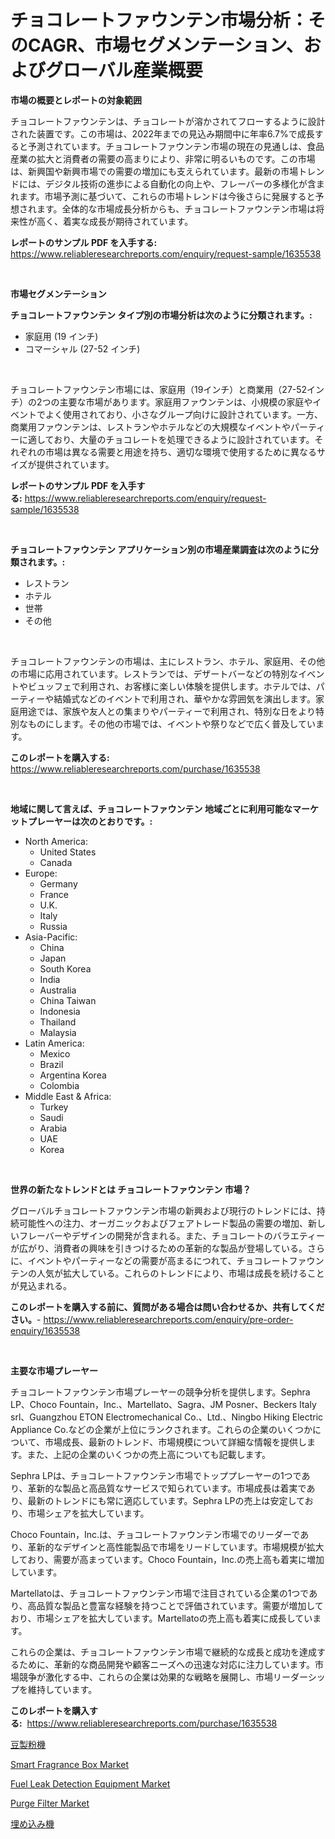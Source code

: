 <p><h1>チョコレートファウンテン市場分析：そのCAGR、市場セグメンテーション、およびグローバル産業概要</h1></p><p><strong>市場の概要とレポートの対象範囲</strong></p>
<p><p>チョコレートファウンテンは、チョコレートが溶かされてフローするように設計された装置です。この市場は、2022年までの見込み期間中に年率6.7%で成長すると予測されています。チョコレートファウンテン市場の現在の見通しは、食品産業の拡大と消費者の需要の高まりにより、非常に明るいものです。この市場は、新興国や新興市場での需要の増加にも支えられています。最新の市場トレンドには、デジタル技術の進歩による自動化の向上や、フレーバーの多様化が含まれます。市場予測に基づいて、これらの市場トレンドは今後さらに発展すると予想されます。全体的な市場成長分析からも、チョコレートファウンテン市場は将来性が高く、着実な成長が期待されています。</p></p>
<p><strong>レポートのサンプル PDF を入手する:</strong> <a href="https://www.reliableresearchreports.com/enquiry/request-sample/1635538">https://www.reliableresearchreports.com/enquiry/request-sample/1635538</a></p>
<p>&nbsp;</p>
<p><strong>市場セグメンテーション</strong></p>
<p><strong>チョコレートファウンテン タイプ別の市場分析は次のように分類されます。:</strong></p>
<p><ul><li>家庭用 (19 インチ)</li><li>コマーシャル (27-52 インチ)</li></ul></p>
<p>&nbsp;</p>
<p><p>チョコレートファウンテン市場には、家庭用（19インチ）と商業用（27-52インチ）の2つの主要な市場があります。家庭用ファウンテンは、小規模の家庭やイベントでよく使用されており、小さなグループ向けに設計されています。一方、商業用ファウンテンは、レストランやホテルなどの大規模なイベントやパーティーに適しており、大量のチョコレートを処理できるように設計されています。それぞれの市場は異なる需要と用途を持ち、適切な環境で使用するために異なるサイズが提供されています。</p></p>
<p><strong>レポートのサンプル PDF を入手する:</strong>&nbsp;<a href="https://www.reliableresearchreports.com/enquiry/request-sample/1635538">https://www.reliableresearchreports.com/enquiry/request-sample/1635538</a></p>
<p>&nbsp;</p>
<p><strong> チョコレートファウンテン アプリケーション別の市場産業調査は次のように分類されます。:</strong></p>
<p><ul><li>レストラン</li><li>ホテル</li><li>世帯</li><li>その他</li></ul></p>
<p>&nbsp;</p>
<p><p>チョコレートファウンテンの市場は、主にレストラン、ホテル、家庭用、その他の市場に応用されています。レストランでは、デザートバーなどの特別なイベントやビュッフェで利用され、お客様に楽しい体験を提供します。ホテルでは、パーティーや結婚式などのイベントで利用され、華やかな雰囲気を演出します。家庭用途では、家族や友人との集まりやパーティーで利用され、特別な日をより特別なものにします。その他の市場では、イベントや祭りなどで広く普及しています。</p></p>
<p><strong>このレポートを購入する:</strong>&nbsp; <a href="https://www.reliableresearchreports.com/purchase/1635538">https://www.reliableresearchreports.com/purchase/1635538</a></p>
<p>&nbsp;</p>
<p><strong>地域に関して言えば、チョコレートファウンテン 地域ごとに利用可能なマーケットプレーヤーは次のとおりです。:</strong></p>
<p><ul>
    <li>
        North America:
        <ul>
            <li>United States</li>
            <li>Canada</li>
        </ul>
    </li>
    <li>
        Europe:
        <ul>
            <li>Germany</li>
            <li>France</li>
            <li>U.K.</li>
            <li>Italy</li>
            <li>Russia</li>
        </ul>
    </li>
    <li>
        Asia-Pacific:
        <ul>
            <li>China</li>
            <li>Japan</li>
            <li>South Korea</li>
            <li>India</li>
            <li>Australia</li>
            <li>China Taiwan</li>
            <li>Indonesia</li>
            <li>Thailand</li>
            <li>Malaysia</li>
        </ul>
    </li>
    <li>
        Latin America:
        <ul>
            <li>Mexico</li>
            <li>Brazil</li>
            <li>Argentina Korea</li>
            <li>Colombia</li>
        </ul>
    </li>
    <li>
        Middle East & Africa:
        <ul>
            <li>Turkey</li>
            <li>Saudi</li>
            <li>Arabia</li>
            <li>UAE</li>
            <li>Korea</li>
        </ul>
    </li>
    </ul></p>
<p>&nbsp;</p>
<p><strong>世界の新たなトレンドとは チョコレートファウンテン 市場？</strong></p>
<p><p>グローバルチョコレートファウンテン市場の新興および現行のトレンドには、持続可能性への注力、オーガニックおよびフェアトレード製品の需要の増加、新しいフレーバーやデザインの開発が含まれる。また、チョコレートのバラエティーが広がり、消費者の興味を引きつけるための革新的な製品が登場している。さらに、イベントやパーティーなどの需要が高まるにつれて、チョコレートファウンテンの人気が拡大している。これらのトレンドにより、市場は成長を続けることが見込まれる。</p></p>
<p><strong>このレポートを購入する前に、質問がある場合は問い合わせるか、共有してください。</strong>- <a href="https://www.reliableresearchreports.com/enquiry/pre-order-enquiry/1635538">https://www.reliableresearchreports.com/enquiry/pre-order-enquiry/1635538</a></p>
<p>&nbsp;</p>
<p><strong>主要な市場プレーヤー</strong></p>
<p><p>チョコレートファウンテン市場プレーヤーの競争分析を提供します。Sephra LP、Choco Fountain，Inc.、Martellato、Sagra、JM Posner、Beckers Italy srl、Guangzhou ETON Electromechanical Co.、Ltd.、Ningbo Hiking Electric Appliance Co.などの企業が上位にランクされます。これらの企業のいくつかについて、市場成長、最新のトレンド、市場規模について詳細な情報を提供します。また、上記の企業のいくつかの売上高についても記載します。</p><p>Sephra LPは、チョコレートファウンテン市場でトッププレーヤーの1つであり、革新的な製品と高品質なサービスで知られています。市場成長は着実であり、最新のトレンドにも常に適応しています。Sephra LPの売上は安定しており、市場シェアを拡大しています。</p><p>Choco Fountain，Inc.は、チョコレートファウンテン市場でのリーダーであり、革新的なデザインと高性能製品で市場をリードしています。市場規模が拡大しており、需要が高まっています。Choco Fountain，Inc.の売上高も着実に増加しています。</p><p>Martellatoは、チョコレートファウンテン市場で注目されている企業の1つであり、高品質な製品と豊富な経験を持つことで評価されています。需要が増加しており、市場シェアを拡大しています。Martellatoの売上高も着実に成長しています。</p><p>これらの企業は、チョコレートファウンテン市場で継続的な成長と成功を達成するために、革新的な商品開発や顧客ニーズへの迅速な対応に注力しています。市場競争が激化する中、これらの企業は効果的な戦略を展開し、市場リーダーシップを維持しています。</p></p>
<p><strong>このレポートを購入する:</strong>&nbsp;&nbsp;<a href="https://www.reliableresearchreports.com/purchase/1635538">https://www.reliableresearchreports.com/purchase/1635538</a></p>
<p><p><a href="https://github.com/ReganWisoky2023/Market-Research-Report-List-1/blob/main/96135307309.md">豆製粉機</a></p><p><a href="https://github.com/provorikovar/Market-Research-Report-List-3/blob/main/smart-fragrance-box-market.md">Smart Fragrance Box Market</a></p><p><a href="https://issuu.com/reportprime-2/docs/fuel-leak-detection-equipment-market-size-2030.ppt">Fuel Leak Detection Equipment Market</a></p><p><a href="https://view.publitas.com/reportprime-1/purge-filter-market-size-global-industry-overview-market-segmentation-and-forecast-2024-to-2031/">Purge Filter Market</a></p><p><a href="https://github.com/cbigkbh02719/Market-Research-Report-List-1/blob/main/40656307308.md">埋め込み機</a></p></p>